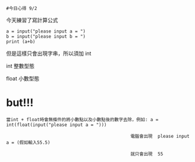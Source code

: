 ```
#今日心得 9/2
```
今天練習了寫計算公式
```
a = input("please input a = ")
b = input("please input b = ")
print (a+b)
```
但是這樣只會出現字串，所以須加 int


int 整數型態

float 小數型態

# but!!! 

```
當int + float時會無條件的將小數點以及小數點後的數字去除，例如: a = int(float(input("please input a = ")))
                                                     
                                               電腦會出現  please input a = (假如輸入55.5)
                                               
                                               就只會出現  55
```
